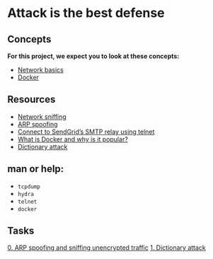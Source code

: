 # Attack is the best defense

## Concepts
**For this project, we expect you to look at these concepts:**
- [Network basics](https://intranet.alxswe.com/concepts/33)
- [Docker](https://intranet.alxswe.com/concepts/65)

## Resources
- [Network sniffing](https://www.lifewire.com/definition-of-sniffer-817996)
- [ARP spoofing](https://www.veracode.com/security/arp-spoofing)
- [Connect to SendGrid’s SMTP relay using telnet](https://docs.sendgrid.com/ui/account-and-settings/troubleshooting-delays-and-latency)
- [What is Docker and why is it popular?](https://www.zdnet.com/article/what-is-docker-and-why-is-it-so-darn-popular/)
- [Dictionary attack](https://en.wikipedia.org/wiki/Dictionary_attack)

## man or help:
- `tcpdump`
- `hydra`
- `telnet`
- `docker`

## Tasks
[0. ARP spoofing and sniffing unencrypted traffic](https://intranet.alxswe.com/projects/264)
[1. Dictionary attack](https://intranet.alxswe.com/projects/264)
